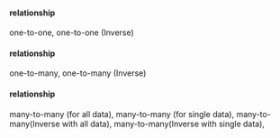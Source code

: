 #### relationship
one-to-one,
one-to-one (Inverse)

#### relationship
one-to-many,
one-to-many (Inverse)

#### relationship
many-to-many (for all data),
many-to-many (for single data),
many-to-many(Inverse with all data),
many-to-many(Inverse with single data),